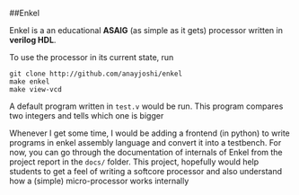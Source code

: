 ##Enkel

Enkel is a an educational **ASAIG** (as simple as it gets) processor written in **verilog HDL**.

To use the processor in its current state, run 

```
git clone http://github.com/anayjoshi/enkel
make enkel
make view-vcd
```

A default program written in `test.v` would be run. This program compares two integers and tells which one is bigger

Whenever I get some time, I would be adding a frontend (in python) to write programs in enkel assembly language and convert it into a testbench.
For now, you can go through the documentation of internals of Enkel from
the project report in the `docs/` folder. This project, hopefully would help students to get a feel of writing a softcore processor and also understand how a (simple) micro-processor works internally

